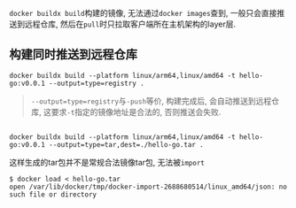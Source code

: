 `docker buildx build`构建的镜像, 无法通过`docker images`查到, 一般只会直接推送到远程仓库, 然后在`pull`时只拉取客户端所在主机架构的layer层.

## 构建同时推送到远程仓库

```
docker buildx build --platform linux/arm64,linux/amd64 -t hello-go:v0.0.1 --output=type=registry .
```

> `--output=type=registry`与`-push`等价, 构建完成后, 会自动推送到远程仓库, 这要求`-t`指定的镜像地址是合法的, 否则推送会失败.

## 

```
docker buildx build --platform linux/arm64,linux/amd64 -t hello-go:v0.0.1 --output=type=tar,dest=./hello-go.tar .
```

这样生成的tar包并不是常规合法镜像tar包, 无法被`import`

```
$ docker load < hello-go.tar
open /var/lib/docker/tmp/docker-import-2688680514/linux_amd64/json: no such file or directory
```

